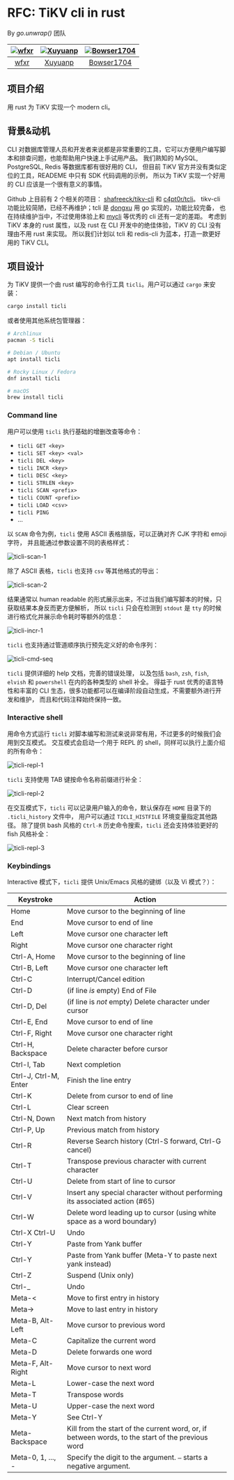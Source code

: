 # RFC: TiKV cli in rust

By *go.unwrap()* 团队

| [![wfxr](https://avatars1.githubusercontent.com/u/6105425?s=72)](https://github.com/wfxr) | [![Xuyuanp](https://avatars.githubusercontent.com/u/2245664?s=72)](https://github.com/xuyuanp) | [![Bowser1704](https://avatars.githubusercontent.com/u/43539191?s=72)](https://github.com/Bowser1704) |
| :---:                                                                                     | :---:                                                                                          | :---:                                                                                                 |
| [wfxr](https://github.com/wfxr)                                                           | [Xuyuanp](https://github.com/xuyuanp)                                                          | [Bowser1704](https://github.com/Bowser1704)                                                           |

## 项目介绍

用 rust 为 TiKV 实现一个 modern cli。

## 背景&动机

CLI 对数据库管理人员和开发者来说都是非常重要的工具，它可以方便用户编写脚本和排查问题，也能帮助用户快速上手试用产品。
我们熟知的 MySQL, PostgreSQL, Redis 等数据库都有很好用的 CLI，
但目前 TiKV 官方并没有类似定位的工具，READEME 中只有 SDK 代码调用的示例，
所以为 TiKV 实现一个好用的 CLI 应该是一个很有意义的事情。

Github 上目前有 2 个相关的项目：
[shafreeck/tikv-cli](https://github.com/shafreeck/tikv-cli) 和 [c4pt0r/tcli](https://github.com/c4pt0r/tcli)。
tikv-cli 功能比较简陋，已经不再维护；tcli 是 [dongxu](https://github.com/c4pt0r) 用 go 实现的，功能比较完备，
也在持续维护当中，不过使用体验上和 [mycli](https://github.com/dbcli/mycli) 等优秀的 cli 还有一定的差距。
考虑到 TiKV 本身的 rust 属性，以及 rust 在 CLI 开发中的绝佳体验，TiKV 的 CLI 没有理由不用 rust 来实现。
所以我们计划以 tcli 和 redis-cli 为蓝本，打造一款更好用的 TiKV CLI。

## 项目设计

为 TiKV 提供一个由 rust 编写的命令行工具 `ticli`。用户可以通过 `cargo` 来安装：

```sh
cargo install ticli
```

或者使用其他系统包管理器：

```sh
# Archlinux
pacman -S ticli

# Debian / Ubuntu
apt install ticli

# Rocky Linux / Fedora
dnf install ticli

# macOS
brew install ticli
```

### Command line

用户可以使用 `ticli` 执行基础的增删改查等命令：

- `ticli GET <key>`
- `ticli SET <key> <val>`
- `ticli DEL <key>`
- `ticli INCR <key>`
- `ticli DESC <key>`
- `ticli STRLEN <key>`
- `ticli SCAN <prefix>`
- `ticli COUNT <prefix>`
- `ticli LOAD <csv>`
- `ticli PING`
- ...

以 `SCAN` 命令为例，`ticli` 使用 ASCII 表格排版，可以正确对齐 CJK 字符和 emoji 字符，
并且能通过参数设置不同的表格样式：

![ticli-scan-1](./assets/ticli-scan-1.jpeg)

除了 ASCII 表格，`ticli` 也支持 `csv` 等其他格式的导出：

![ticli-scan-2](./assets/ticli-scan-2.jpeg)

结果通常以 human readable 的形式展示出来，不过当我们编写脚本的时候，只获取结果本身反而更方便解析，
所以 `ticli` 只会在检测到 `stdout` 是 `tty` 的时候进行格式化并展示命令耗时等额外的信息：

![ticli-incr-1](./assets/ticli-incr-1.jpeg)

`ticli` 也支持通过管道顺序执行预先定义好的命令序列：

![ticli-cmd-seq](./assets/ticli-cmd-seq.jpeg)

`ticli` 提供详细的 help 文档，完善的错误处理，
以及包括 `bash`, `zsh`, `fish`, `elvish` 和 `powershell` 在内的各种类型的 shell 补全。
得益于 rust 优秀的语言特性和丰富的 CLI 生态，很多功能都可以在编译阶段自动生成，不需要额外进行开发和维护，
而且和代码注释始终保持一致。

### Interactive shell

用命令方式运行 `ticli` 对脚本编写和测试来说非常有用，不过更多的时候我们会用到交互模式。
交互模式会启动一个用于 REPL 的 shell，同样可以执行上面介绍的所有命令：

![ticli-repl-1](./assets/ticli-repl-1.jpeg)

`ticli` 支持使用 TAB 键按命令名称前缀进行补全：

![ticli-repl-2](./assets/ticli-repl-2.jpeg)

在交互模式下，`ticli` 可以记录用户输入的命令，默认保存在 `HOME` 目录下的 `.ticli_history` 文件中，
用户可以通过 `TICLI_HISTFILE` 环境变量指定其他路径。
除了提供 bash 风格的 `Ctrl-R` 历史命令搜索，`ticli` 还会支持体验更好的 fish 风格补全：

![ticli-repl-3](./assets/ticli-repl-3.jpeg)

### Keybindings
Interactive 模式下，`ticli` 提供 Unix/Emacs 风格的键绑（以及 Vi 模式？）：

| Keystroke             | Action                                                                                           |
| --------------------- | ------------------------------------------------------------------------------------------------ |
| Home                  | Move cursor to the beginning of line                                                             |
| End                   | Move cursor to end of line                                                                       |
| Left                  | Move cursor one character left                                                                   |
| Right                 | Move cursor one character right                                                                  |
| Ctrl-A, Home          | Move cursor to the beginning of line                                                             |
| Ctrl-B, Left          | Move cursor one character left                                                                   |
| Ctrl-C                | Interrupt/Cancel edition                                                                         |
| Ctrl-D                | (if line _is_ empty) End of File                                                                 |
| Ctrl-D, Del           | (if line is _not_ empty) Delete character under cursor                                           |
| Ctrl-E, End           | Move cursor to end of line                                                                       |
| Ctrl-F, Right         | Move cursor one character right                                                                  |
| Ctrl-H, Backspace     | Delete character before cursor                                                                   |
| Ctrl-I, Tab           | Next completion                                                                                  |
| Ctrl-J, Ctrl-M, Enter | Finish the line entry                                                                            |
| Ctrl-K                | Delete from cursor to end of line                                                                |
| Ctrl-L                | Clear screen                                                                                     |
| Ctrl-N, Down          | Next match from history                                                                          |
| Ctrl-P, Up            | Previous match from history                                                                      |
| Ctrl-R                | Reverse Search history (Ctrl-S forward, Ctrl-G cancel)                                           |
| Ctrl-T                | Transpose previous character with current character                                              |
| Ctrl-U                | Delete from start of line to cursor                                                              |
| Ctrl-V                | Insert any special character without performing its associated action (#65)                      |
| Ctrl-W                | Delete word leading up to cursor (using white space as a word boundary)                          |
| Ctrl-X Ctrl-U         | Undo                                                                                             |
| Ctrl-Y                | Paste from Yank buffer                                                                           |
| Ctrl-Y                | Paste from Yank buffer (Meta-Y to paste next yank instead)                                       |
| Ctrl-Z                | Suspend (Unix only)                                                                              |
| Ctrl-\_               | Undo                                                                                             |
| Meta-<                | Move to first entry in history                                                                   |
| Meta->                | Move to last entry in history                                                                    |
| Meta-B, Alt-Left      | Move cursor to previous word                                                                     |
| Meta-C                | Capitalize the current word                                                                      |
| Meta-D                | Delete forwards one word                                                                         |
| Meta-F, Alt-Right     | Move cursor to next word                                                                         |
| Meta-L                | Lower-case the next word                                                                         |
| Meta-T                | Transpose words                                                                                  |
| Meta-U                | Upper-case the next word                                                                         |
| Meta-Y                | See Ctrl-Y                                                                                       |
| Meta-Backspace        | Kill from the start of the current word, or, if between words, to the start of the previous word |
| Meta-0, 1, ..., -     | Specify the digit to the argument. `–` starts a negative argument.                               |
